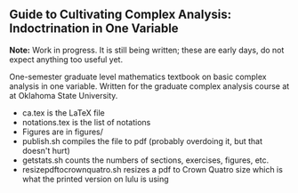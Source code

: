 Guide to Cultivating Complex Analysis: Indoctrination in One Variable
---------------------------------------------------------------------

**Note:** Work in progress.  It is still being written; these are early
days, do not expect anything too useful yet.

One-semester graduate level mathematics textbook on basic complex analysis in
one variable.  Written for the graduate complex analysis course at
at Oklahoma State University.

* ca.tex is the LaTeX file
* notations.tex is the list of notations
* Figures are in figures/
* publish.sh compiles the file to pdf (probably overdoing it, but that doesn't hurt)
* getstats.sh counts the numbers of sections, exercises, figures, etc.
* resizepdftocrownquatro.sh resizes a pdf to Crown Quatro size which is what the printed version on lulu is using
